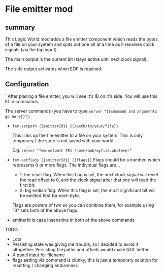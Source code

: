 # File emitter mod

## summary 
This Logic World mod adds a file emitter component which reads the bytes of a file on your system and spits out one bit at a time as it receives clock signals (via the top input).

The main output is the current bit (stays active until next clock signal).

The side output activates when EOF is reached.

## Configuration
`
After placing a file emitter, you will see it's ID on it's side. You will use this ID in commands.

The server commands (you have to type `server "{{command and arguments go here}}"`):
- `fem-setpath {{emitterId}} {{/path/to/your/file}}`

  This links up the file emitter to a file on your system. This is only temporary / the state is not saved with your world.

  E.g. `server "fem-setpath FE1 /home/bob/myfile.whatever"`

- `fem-setflags {{emitterId}} {{flags}}`
  Flags should be a number, which represents 0 or more flags. The individual flags are...
  - 1: the reset flag. When this flag is set, the next clock signal will reset the read offset to 0, and the clock signal after that one will read the first bit.
  - 2: big endian flag. When this flag is set, the most significant bit will be emitted first for each byte.

  Flags are powers of two so you can combine them, for example using "3" sets both of the above flags.

- emitterId is case insensitive in both of the above commands

TODO:
- Lots
- Persisting state was giving me trouble, so I decided to avoid it altogether. Persisting file paths and offsets would make QOL better.
- X panel input for filename
- flags setting via command is clunky, this is just a temporary solution for resetting / changing endianness
